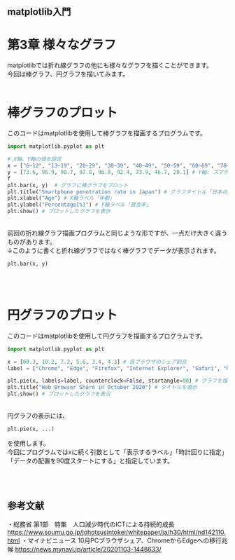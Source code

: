 ## matplotlib入門
# 第3章 様々なグラフ
matplotlibでは折れ線グラフの他にも様々なグラフを描くことができます。<br>
今回は棒グラフ、円グラフを描いてみます。<br><br>
# 棒グラフのプロット
このコードはmatplotlibを使用して棒グラフを描画するプログラムです。<br>
```py
import matplotlib.pyplot as plt

# X軸、Y軸の値を設定
x = ["6~12", "13~19", "20~29", "30~39", "40~49", "50~59", "60~69", "70~79", "80~"] # X軸: 年齢層
y = [73.6, 96.9, 98.7, 97.8, 96.8, 92.4, 73.9, 46.7, 20.1] # Y軸: スマホ普及率
f
plt.bar(x, y)  # グラフに棒グラフをプロット
plt.title("Smartphone penetration rate in Japan") # グラフタイトル「日本のスマートフォン普及率」
plt.xlabel("Age") # X軸ラベル「年齢」
plt.ylabel("Percentage[%]") # Y軸ラベル「普及率」
plt.show() # プロットしたグラフを表示
```
<br>
前回の折れ線グラフ描画プログラムと同じような形ですが、一点だけ大きく違うものがあります。<br>
↓このように書くと折れ線グラフではなく棒グラフでデータが表示されます。

```py
plt.bar(x, y)
```
<br><br>

# 円グラフのプロット
このコードはmatplotlibを使用して円グラフを描画するプログラムです。
```py
import matplotlib.pyplot as plt

x = [69.3, 10.2, 7.2, 5.6, 3.4, 4.3] # 各ブラウザのシェア割合
label = ["Chrome", "Edge", "Firefox", "Internet Explorer", "Safari", "Other"] # ラベルとして表示するブラウザ名

plt.pie(x, labels=label, counterclock=False, startangle=90) # グラフを描画
plt.title("Web Browser Share in October 2020") # タイトルを表示
plt.show() # プロットしたグラフを表示
```
<br>
円グラフの表示には、

```py
plt.pie(x, ...)
```
を使用します。<br>
今回にプログラムではxに続く引数として「表示するラベル」「時計回りに指定」「データの配置を90度スタートにする」と指定しています。

<br><br>
## 参考文献
・総務省 第1部　特集　人口減少時代のICTによる持続的成長<br>
https://www.soumu.go.jp/johotsusintokei/whitepaper/ja/h30/html/nd142110.html
・マイナビニュース 10月PCブラウザシェア、ChromeからEdgeへの移行兆候
https://news.mynavi.jp/article/20201103-1448633/